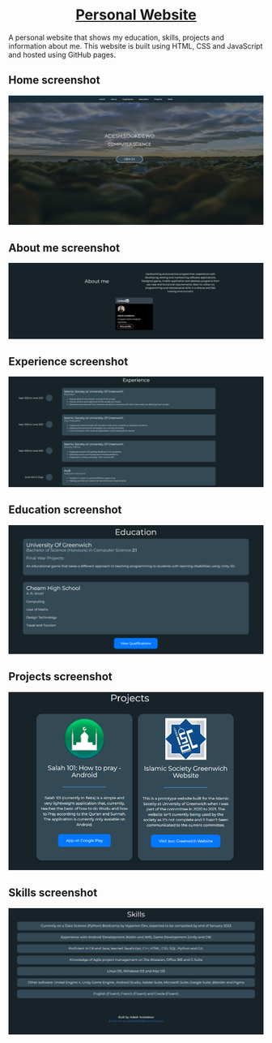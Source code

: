 <div> 
  <h1 align="center"><a href="https://www.as15800github.io.org/" target="_blank">Personal Website</a></h1>
  <p>
  A personal website that shows my education, skills, projects and information about me. This website is built using HTML, CSS and JavaScript and hosted using GitHub pages.
  </p>
</div>

<h2>Home screenshot</h2>

![My Image](Assets//Screenshots/SS1.png "Home Screen")

<h2>About me screenshot</h2>

![My Image](Assets//Screenshots/SS2.png "About me")

<h2>Experience screenshot</h2>

![My Image](Assets//Screenshots/SS3.png "Experience")

<h2>Education screenshot</h2>

![My Image](Assets//Screenshots/SS4.png "Education")

<h2>Projects screenshot</h2>

![My Image](Assets//Screenshots/SS5.png "Projects")

<h2>Skills screenshot</h2>

![My Image](Assets//Screenshots/SS6.png "Skills")
